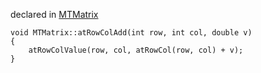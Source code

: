
declared in [MTMatrix](MTMatrix.hpp.md)

~~~ { .cpp }
void MTMatrix::atRowColAdd(int row, int col, double v)
{
	atRowColValue(row, col, atRowCol(row, col) + v);
}
~~~

